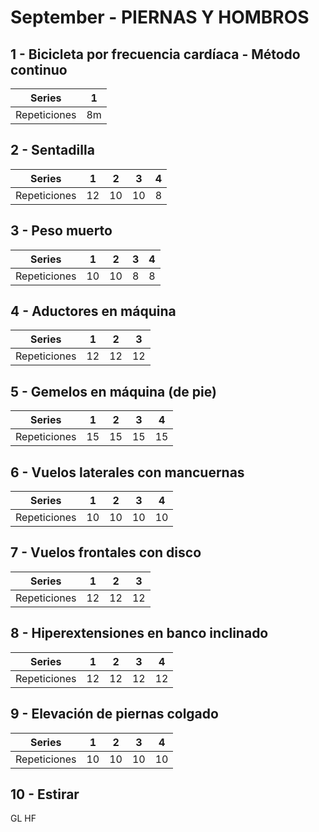 # September - PIERNAS Y HOMBROS

## 1 - Bicicleta por frecuencia cardíaca - Método continuo
| Series | 1 |
|----------|----------|
| Repeticiones | 8m|
## 2 - Sentadilla
| Series | 1 | 2 | 3 | 4 |
|----------|----------|----------|----------|----------|
| Repeticiones | 12 | 10 | 10 | 8 |
## 3 - Peso muerto
| Series | 1 | 2 | 3 | 4 |
|----------|----------|----------|----------|----------|
| Repeticiones | 10 | 10 | 8 | 8 |
## 4 - Aductores en máquina
| Series | 1 | 2 | 3 |
|----------|----------|----------|----------|
| Repeticiones | 12 | 12 | 12 |
## 5 - Gemelos en máquina (de pie)
| Series | 1 | 2 | 3 | 4 |
|----------|----------|----------|----------|----------|
| Repeticiones | 15 | 15 | 15 | 15 |
## 6 - Vuelos laterales con mancuernas
| Series | 1 | 2 | 3 | 4 |
|----------|----------|----------|----------|----------|
| Repeticiones | 10 | 10 | 10 | 10 |
## 7 - Vuelos frontales con disco
| Series | 1 | 2 | 3 |
|----------|----------|----------|----------|
| Repeticiones | 12 | 12 | 12 |
## 8 - Hiperextensiones en banco inclinado
| Series | 1 | 2 | 3 | 4 |
|----------|----------|----------|----------|----------|
| Repeticiones | 12 | 12 | 12 | 12 |
## 9 - Elevación de piernas colgado
| Series | 1 | 2 | 3 | 4 |
|----------|----------|----------|----------|----------|
| Repeticiones | 10 | 10 | 10 | 10 |
## 10 - Estirar
GL HF
